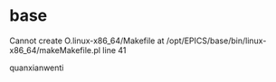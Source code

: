 # base

Cannot create O.linux-x86_64/Makefile at /opt/EPICS/base/bin/linux-x86_64/makeMakefile.pl line 41

quanxianwenti 
